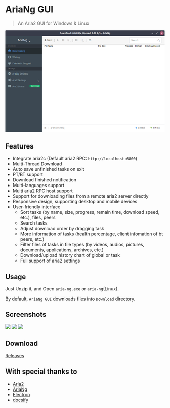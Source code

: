 # AriaNg GUI

> An Aria2 GUI for Windows & Linux

![](Screenshot1.png)

## Features
* Integrate aria2c (Default aria2 RPC: `http://localhost:6800`)
* Multi-Thread Download
* Auto save unfinished tasks on exit
* PT/BT support
* Download finished notification
* Multi-languages support
* Multi aria2 RPC host support
* Support for downloading files from a remote aria2 server directly
* Responsive design, supporting desktop and mobile devices
* User-friendly interface
    * Sort tasks (by name, size, progress, remain time, download speed, etc.), files, peers
    * Search tasks
    * Adjust download order by dragging task
    * More information of tasks (health percentage, client infomation of bt peers, etc.)
    * Filter files of tasks in file types (by videos, audios, pictures, documents, applications, archives, etc.)
    * Download/upload history chart of global or task
    * Full support of aria2 settings


## Usage

Just Unzip it, and Open `aria-ng.exe` or `aria-ng`(Linux).

By default, `AriaNg GUI` downloads files into `Download` directory.

<!-- ## 高级使用

### 文件直接下载

`AriaNg GUI`支持直接从远程aria2服务器上下载文件，此功能默认关闭。

#### 启用方法：

修改`GUI/resources/app/pages/js/`文件夹下的`download-url-setting.js`文件，将`false`修改为`true`,并在引号内写上直接下载地址。

例如：
```js
// 是否启用文件直接下载
enable_file_download = true

// 请在这里写下您的文件直接下载地址
download_url = "https://www.example.com/"
``` -->

## Screenshots

![](Screenshot5.png)
![](Screenshot2.png)
![](Screenshot3.png)

## Download

[Releases](https://github.com/Xmader/aria-ng-gui/releases/latest)

## With special thanks to

* [Aria2](https://aria2.github.io/)
* [AriaNg](http://ariang.mayswind.net/)
* [Electron](https://electronjs.org/)
* [docsify](https://docsify.js.org)



